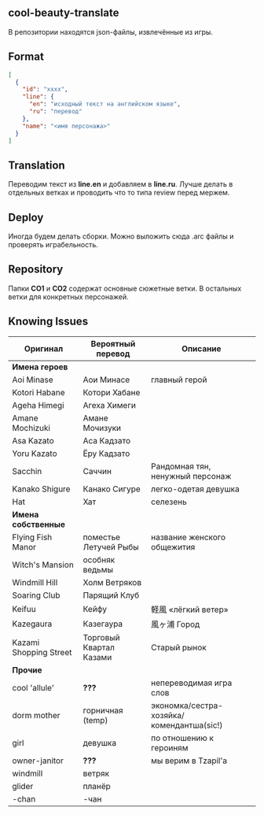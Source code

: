 ## cool-beauty-translate
В репозитории находятся json-файлы, извлечённые из игры. 
## Format
```json
[
  {
    "id": "xxxx",
	"line": {
	  "en": "исходный текст на английском языке",
	  "ru": "перевод"
	},
	"name": "<имя персонажа>"
  }
]
```
## Translation
Переводим текст из **line.en** и добавляем в **line.ru**. Лучше делать в отдельных ветках и проводить что то типа review перед мержем.
## Deploy
Иногда будем делать сборки. Можно выложить сюда .arc файлы и проверять играбельность.
## Repository
Папки **CO1** и **CO2** содержат основные сюжетные ветки. В остальных ветки для конкретных персонажей.
## Knowing Issues
| Оригинал | Вероятный перевод | Описание |
| -------- | ----------------- | -------- |
| **Имена героев** | | |
| Aoi Minase | Аои Минасе | главный герой |
| Kotori Habane | Котори Хабане | |
| Ageha Himegi | Агеха Химеги | |
| Amane Mochizuki | Амане Мочизуки | |
| Asa Kazato | Аса Кадзато | |
| Yoru Kazato | Ёру Кадзато | |
| Sacchin | Саччин | Рандомная тян, ненужный персонаж |
| Kanako Shigure | Канако Сигуре | легко-одетая девушка |
| Hat | Хат | селезень |
| **Имена собственные** | | |
| Flying Fish Manor | поместье Летучей Рыбы | название женского общежития |
| Witch's Mansion | особняк ведьмы | |
| Windmill Hill | Холм Ветряков | |
| Soaring Club | Парящий Клуб |  |
| Keifuu | Кейфу | 軽風 «лёгкий ветер» |
| Kazegaura | Казегаура | 風ヶ浦 Город |
| Kazami Shopping Street | Торговый Квартал Казами | Старый рынок |
| **Прочие** | | |
| cool 'allule' | **???** | непереводимая игра слов |
| dorm mother | горничная (temp) | экономка/сестра-хозяйка/комендантша(sic!) |
| girl | девушка | по отношению к героиням |
| owner-janitor | **???** | мы верим в Tzapil'а |
| windmill | ветряк | |
| glider | планёр | |
| -chan | -чан | |
